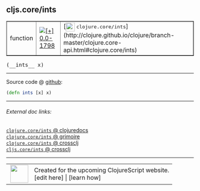 ## cljs.core/ints



 <table border="1">
<tr>
<td>function</td>
<td><a href="https://github.com/cljsinfo/cljs-api-docs/tree/0.0-1798"><img valign="middle" alt="[+] 0.0-1798" title="Added in 0.0-1798" src="https://img.shields.io/badge/+-0.0--1798-lightgrey.svg"></a> </td>
<td>
[<img height="24px" valign="middle" src="http://i.imgur.com/1GjPKvB.png"> <samp>clojure.core/ints</samp>](http://clojure.github.io/clojure/branch-master/clojure.core-api.html#clojure.core/ints)
</td>
</tr>
</table>


 <samp>
(__ints__ x)<br>
</samp>

---







Source code @ [github](https://github.com/clojure/clojurescript/blob/r1844/src/cljs/cljs/core.cljs#L1601):

```clj
(defn ints [x] x)
```

<!--
Repo - tag - source tree - lines:

 <pre>
clojurescript @ r1844
└── src
    └── cljs
        └── cljs
            └── <ins>[core.cljs:1601](https://github.com/clojure/clojurescript/blob/r1844/src/cljs/cljs/core.cljs#L1601)</ins>
</pre>

-->

---



###### External doc links:

[`clojure.core/ints` @ clojuredocs](http://clojuredocs.org/clojure.core/ints)<br>
[`clojure.core/ints` @ grimoire](http://conj.io/store/v1/org.clojure/clojure/1.7.0-beta3/clj/clojure.core/ints/)<br>
[`clojure.core/ints` @ crossclj](http://crossclj.info/fun/clojure.core/ints.html)<br>
[`cljs.core/ints` @ crossclj](http://crossclj.info/fun/cljs.core.cljs/ints.html)<br>

---

 <table>
<tr><td>
<img valign="middle" align="right" width="48px" src="http://i.imgur.com/Hi20huC.png">
</td><td>
Created for the upcoming ClojureScript website.<br>
[edit here] | [learn how]
</td></tr></table>

[edit here]:https://github.com/cljsinfo/cljs-api-docs/blob/master/cljsdoc/cljs.core/ints.cljsdoc
[learn how]:https://github.com/cljsinfo/cljs-api-docs/wiki/cljsdoc-files

<!--

This information was too distracting to show to readers, but I'll leave it
commented here since it is helpful to:

- pretty-print the data used to generate this document
- and show how to retrieve that data



The API data for this symbol:

```clj
{:ns "cljs.core",
 :name "ints",
 :signature ["[x]"],
 :history [["+" "0.0-1798"]],
 :type "function",
 :full-name-encode "cljs.core/ints",
 :source {:code "(defn ints [x] x)",
          :title "Source code",
          :repo "clojurescript",
          :tag "r1844",
          :filename "src/cljs/cljs/core.cljs",
          :lines [1601]},
 :full-name "cljs.core/ints",
 :clj-symbol "clojure.core/ints"}

```

Retrieve the API data for this symbol:

```clj
;; from Clojure REPL
(require '[clojure.edn :as edn])
(-> (slurp "https://raw.githubusercontent.com/cljsinfo/cljs-api-docs/catalog/cljs-api.edn")
    (edn/read-string)
    (get-in [:symbols "cljs.core/ints"]))
```

-->
